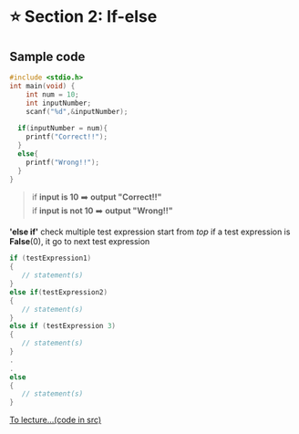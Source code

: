# :star: Section 2: If-else

## Sample code
```c
#include <stdio.h>
int main(void) {
	int num = 10;
	int inputNumber;
	scanf("%d",&inputNumber);
	
  if(inputNumber = num){
  	printf("Correct!!");
  }
  else{
	printf("Wrong!!");
  }
}
```
>if <strong>input is 10</strong>  :arrow_right: **output "Correct!!"**<br>
>if **input is not 10**  :arrow_right: **output "Wrong!!"**

**'else if'** check multiple test expression start from *top* if a test expression is **False**(0), it go to next test expression
```c
if (testExpression1) 
{
   // statement(s)
}
else if(testExpression2) 
{
   // statement(s)
}
else if (testExpression 3) 
{
   // statement(s)
}
.
.
else 
{
   // statement(s)
}
```
[To lecture...(code in src)](https://github.com/ZeroHX/C-Learning/tree/master/sec2)
